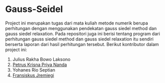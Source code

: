 # Gauss-Seidel

Project ini merupakan tugas dari mata kuliah metode numerik berupa perhitungan dengan menggunakan pendekatan gauss siedel method dan gauss siedel relaxation. 
Pada repositori juga ini berisi tentang program dari perhitungan gauss siedel method dan gauss siedel relaxation itu sendiri berserta laporan dari hasil perhitungan tersebut.
Berikut kontributor dalam project ini:
1. Julius Rakha Bowo Laksono
2. [Petrus Krisna Priya Nanda](https://github.com/krisnanandaa/)
3. Yohanes Rio Septian
4. [Fransiskus Jremiegi](https://github.com/jremiegii/)
